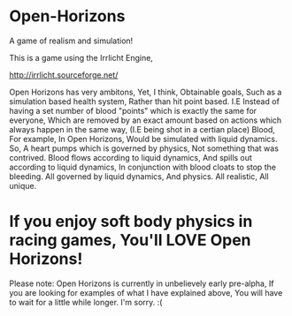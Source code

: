 Open-Horizons
===============

A game of realism and simulation!

This is a game using the Irrlicht Engine,

http://irrlicht.sourceforge.net/

Open Horizons has very ambitons, Yet, I think, Obtainable goals, Such as a simulation based health system, Rather than hit point based. I.E Instead of having a set number of blood "points" which is exactly the same for everyone, Which are removed by an exact amount based on actions which always happen in the same way, (I.E being shot in a certian place) Blood, For example, In Open Horizons, Would be simulated with liquid dynamics. So, A heart pumps which is governed by physics, Not something that was contrived. Blood flows according to liquid dynamics, And spills out according to liquid dynamics, In conjunction with blood cloats to stop the bleeding. All governed by liquid dynamics, And physics. All realistic, All unique.

If you enjoy soft body physics in racing games, You'll LOVE Open Horizons!
===============

Please note: Open Horizons is currently in unbelievely early pre-alpha, If you are looking for examples of what I have explained above, You will have to wait for a little while longer. I'm sorry. :(
